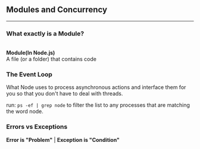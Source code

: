 ## Modules and Concurrency

_____________________________________________________________

### What exactly is a Module?

\
**Module(In Node.js)**\
A file (or a folder) that contains code

### The Event Loop

What Node uses to process asynchronous actions and interface them for you so that you don't have to deal with threads.

run: `ps -ef | grep node` to filter the list to any processes that are matching the word node.

### Errors vs Exceptions

**Error is "Problem"** | **Exception is "Condition"**
